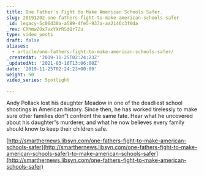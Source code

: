 ```yaml
---
title: One Father's Fight to Make American Schools Safer.
slug: 20191202-one-fathers-fight-to-make-american-schools-safer
_id: legacy-5c06d30a-a589-4fe5-937a-aa2146c3f0da
_rev: CRhmwZOx7vxYXrRSdQr7Zu
type: video_posts
draft: false
aliases:
  - article/one-fathers-fight-to-make-american-schools-safer/
_createdAt: '2019-11-25T02:24:23Z'
_updatedAt: '2021-03-16T13:06:00Z'
date: '2019-11-25T02:24:23+00:00'
weight: 50
video_series: Spotlight

---
```

Andy Pollack lost his daughter Meadow in one of the deadliest school shootings in American history. Since then, he has worked tirelessly to make sure other families don”t confront the same fate. Hear what he uncovered about his daughter”s murderer, and what he now believes every family should know to keep their children safe.

[http://smarthernews.libsyn.com/one-fathers-fight-to-make-american-schools-safer](http://smarthernews.libsyn.com/one-fathers-fight-to-make-american-schools-safer)-to-make-american-schools-safer](http://smarthernews.libsyn.com/one-fathers-fight-to-make-american-schools-safer)